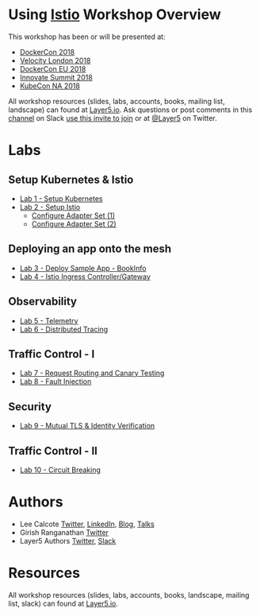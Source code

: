 # Using [Istio](https://istio.io/) Workshop Overview
This workshop has been or will be presented at:
* [DockerCon 2018](https://dockercon18.smarteventscloud.com/connect/sessionDetail.ww?SESSION_ID=187485) 
* [Velocity London 2018](https://conferences.oreilly.com/velocity/vl-eu/public/schedule/detail/70506)
* [DockerCon EU 2018](https://europe-2018.dockercon.com)
* [Innovate Summit 2018](https://innovate.solarwinds.io)
* [KubeCon NA 2018](https://kccna18.sched.com/event/Gram/tutorial-using-istio-lee-calcote-girish-ranganathan-solarwinds?iframe=yes&w=100%&sidebar=yes&bg=no#)

All workshop resources (slides, labs, accounts, books, mailing list, landscape) can found at [Layer5.io](https://layer5.io). Ask questions or post comments in this [channel](https://layer5io.slack.com) on Slack [use this invite to join](https://join.slack.com/t/layer5io/shared_invite/enQtNDY3NDU3NDQyODIwLWUxOTEwOWYzNWI0MmFmN2I4ZTYyNzM2YjUyOTVkOGI3ZDM1NGQ3MzlhZjczY2VkN2Y5ODViNGRiOTE0ZTM1MTA) or at [@Layer5](https://twitter.com/layer5) on Twitter.

# Labs

## Setup Kubernetes & Istio
- [Lab 1 - Setup Kubernetes](lab-1/README.md)
- [Lab 2 - Setup Istio](lab-2/README.md)
  - [Configure Adapter Set (1)](lab-2/README.md)
  - [Configure Adapter Set (2)](lab-2/optional.md)

## Deploying an app onto the mesh
- [Lab 3 - Deploy Sample App - BookInfo](lab-3/README.md)
- [Lab 4 - Istio Ingress Controller/Gateway](lab-4/README.md)

## Observability
- [Lab 5 - Telemetry](lab-5/README.md)
- [Lab 6 - Distributed Tracing](lab-4a/README.md)

## Traffic Control - I
- [Lab 7 - Request Routing and Canary Testing](lab-7/README.md)
- [Lab 8 - Fault Injection](lab-8/README.md)

## Security
- [Lab 9 - Mutual TLS & Identity Verification](lab-9/README.md)

## Traffic Control - II
- [Lab 10 - Circuit Breaking](lab-10/README.md)

# Authors
* Lee Calcote [Twitter](https://twitter.com/lcalcote), [LinkedIn](https://linkedin.com/in/leecalcote), [Blog](https://gingergeek.com), [Talks](https://calcotestudios.com)
* Girish Ranganathan [Twitter](https://twitter.com/ingenious_G)
* Layer5 Authors [Twitter](https://twitter.com/layer5), [Slack](layer5io.slack.com)

# Resources
All workshop resources (slides, labs, accounts, books, landscape, mailing list, slack) can found at [Layer5.io](https://layer5.io).
